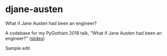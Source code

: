 # djane-austen
What if Jane Austen had been an engineer?

A codebase for my PyGotham 2018 talk, "What if Jane Austen had been an engineer?" ([slides](https://speakerdeck.com/williln/what-if-jane-austen-had-been-an-engineer))

Sample edit